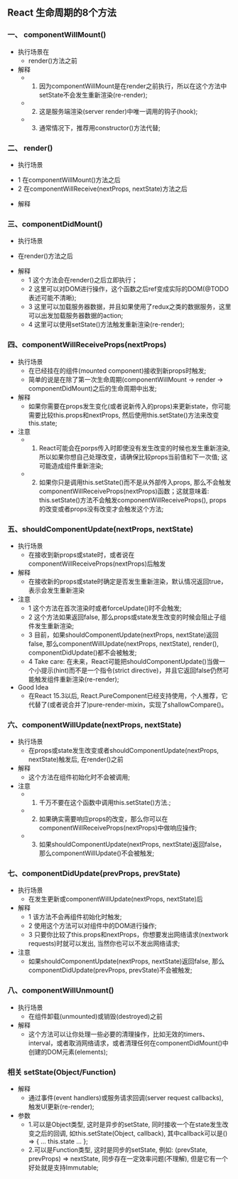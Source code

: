 ## React 生命周期的8个方法
### 一、 componentWillMount()
* 执行场景在
	- render()方法之前
* 解释
  - 1. 因为componentWillMount是在render之前执行，所以在这个方法中setState不会发生重新渲染(re-render);
  - 2. 这是服务端渲染(server render)中唯一调用的钩子(hook);
  - 3. 通常情况下，推荐用constructor()方法代替;
###  二、 render()
* 执行场景
 - 1 在componentWillMount()方法之后
 - 2 在componentWillReceive(nextProps, nextState)方法之后
* 解释
### 三、componentDidMount()
* 执行场景
 - 在render()方法之后
* 解释
	- 1 这个方法会在render()之后立即执行；
	- 2 这里可以对DOM进行操作，这个函数之后ref变成实际的DOM(@TODO 表述可能不清晰);
	- 3 这里可以加载服务器数据，并且如果使用了redux之类的数据服务，这里可以出发加载服务器数据的action;
	- 4 这里可以使用setState()方法触发重新渲染(re-render);
### 四、componentWillReceiveProps(nextProps)
* 执行场景
	- 在已经挂在的组件(mounted component)接收到新props时触发;
	- 简单的说是在除了第一次生命周期(componentWillMount -> render -> componentDidMount)之后的生命周期中出发;
* 解释
	- 如果你需要在props发生变化(或者说新传入的props)来更新state，你可能需要比较this.props和nextProps, 然后使用this.setState()方法来改变this.state;
* 注意
	- 1. React可能会在porps传入时即使没有发生改变的时候也发生重新渲染, 所以如果你想自己处理改变，请确保比较props当前值和下一次值; 这可能造成组件重新渲染;
	- 2. 如果你只是调用this.setState()而不是从外部传入props, 那么不会触发componentWillReceiveProps(nextProps)函数；这就意味着: this.setState()方法不会触发componentWillReceiveProps(), props的改变或者props没有改变才会触发这个方法;
### 五、shouldComponentUpdate(nextProps, nextState)
* 执行场景
	- 在接收到新props或state时，或者说在componentWillReceiveProps(nextProps)后触发
* 解释
	- 在接收新的props或state时确定是否发生重新渲染，默认情况返回true，表示会发生重新渲染
* 注意
	- 1 这个方法在首次渲染时或者forceUpdate()时不会触发;
	- 2 这个方法如果返回false, 那么props或state发生改变的时候会阻止子组件发生重新渲染;
	- 3 目前，如果shouldComponentUpdate(nextProps, nextState)返回false, 那么componentWillUpdate(nextProps, nextState), render(), componentDidUpdate()都不会被触发;
	- 4 Take care: 在未来，React可能把shouldComponentUpdate()当做一个小提示(hint)而不是一个指令(strict directive)，并且它返回false仍然可能触发组件重新渲染(re-render);
* Good Idea
	- 在React 15.3以后, React.PureComponent已经支持使用，个人推荐，它代替了(或者说合并了)pure-render-mixin，实现了shallowCompare()。 
### 六、componentWillUpdate(nextProps, nextState)
* 执行场景
	- 在props或state发生改变或者shouldComponentUpdate(nextProps, nextState)触发后, 在render()之前
* 解释
	- 这个方法在组件初始化时不会被调用;
* 注意
	- 1. 千万不要在这个函数中调用this.setState()方法.;
	- 2. 如果确实需要响应props的改变，那么你可以在componentWillReceiveProps(nextProps)中做响应操作;
	- 3. 如果shouldComponentUpdate(nextProps, nextState)返回false，那么componentWillUpdate()不会被触发;
### 七、componentDidUpdate(prevProps, prevState)
* 执行场景
	- 在发生更新或componentWillUpdate(nextProps, nextState)后
* 解释
	- 1 该方法不会再组件初始化时触发;
	- 2 使用这个方法可以对组件中的DOM进行操作;
	- 3 只要你比较了this.props和nextProps，你想要发出网络请求(nextwork requests)时就可以发出, 当然你也可以不发出网络请求;
* 注意
	- 如果shouldComponentUpdate(nextProps, nextState)返回false, 那么componentDidUpdate(prevProps, prevState)不会被触发;
### 八、componentWillUnmount()
* 执行场景
	- 在组件卸载(unmounted)或销毁(destroyed)之前
* 解释
	- 这个方法可以让你处理一些必要的清理操作，比如无效的timers、interval，或者取消网络请求，或者清理任何在componentDidMount()中创建的DOM元素(elements);
### 相关 setState(Object/Function)
* 解释
	- 通过事件(event handlers)或服务请求回调(server request callbacks), 触发UI更新(re-render);
* 参数
	- 1.可以是Object类型, 这时是异步的setState, 同时接收一个在state发生改变之后的回调, 如this.setState(Object, callback), 其中callback可以是() => { ... this.state ... };
	- 2.可以是Function类型, 这时是同步的setState, 例如: (prevState, prevProps) => nextState, 同步存在一定效率问题(不理解), 但是它有一个好处就是支持Immutable;
